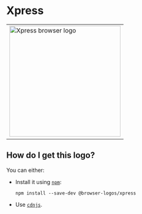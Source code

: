 # Xpress

<table>
    <tr height=300>
        <td>
            <a href="https://github.com/alrra/browser-logos/tree/718167f0d89de74285c39c1a074c8e4c9091c186/src/archive/xpress">
                <img width=290 src="https://raw.githubusercontent.com/alrra/browser-logos/718167f0d89de74285c39c1a074c8e4c9091c186/src/archive/xpress/xpress_512x512.png" alt="Xpress browser logo">
            </a>
        </td>
    </tr>
</table>

## How do I get this logo?

You can either:

* Install it using [`npm`][npm]:

  `npm install --save-dev @browser-logos/xpress`

* Use [`cdnjs`][cdnjs].

<!-- Link labels: -->

[cdnjs]: https://cdnjs.com/libraries/browser-logos
[npm]: https://www.npmjs.com/

